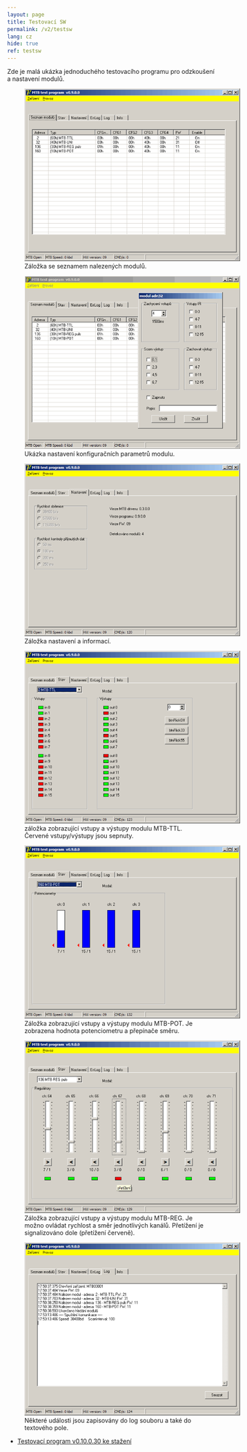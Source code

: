 ```yaml
---
layout: page
title: Testovací SW
permalink: /v2/testsw
lang: cz
hide: true
ref: testsw
---
```


Zde je malá ukázka jednoduchého testovacího programu pro odzkoušení a nastavení
modulů.

<figure>
<img src="/assets/img/mtbtest_modules.png" style="max-width: 500px" />
<figcaption>Záložka se seznamem nalezených modulů.</figcaption>
</figure>

<figure>
<img src="/assets/img/mtbtest_module.png" style="max-width: 500px" />
<figcaption>Ukázka nastavení konfiguračních parametrů modulu.</figcaption>
</figure>

<figure>
<img src="/assets/img/mtbtest_settings.png" style="max-width: 500px" />
<figcaption>Záložka nastavení a informací.</figcaption>
</figure>

<figure>
<img src="/assets/img/mtbtest_ttl.png" style="max-width: 500px" />
<figcaption>záložka zobrazující vstupy a výstupy modulu MTB-TTL. Červené
vstupy/výstupy jsou sepnuty.</figcaption>
</figure>

<figure>
<img src="/assets/img/mtbtest_pot.png" style="max-width: 500px" />
<figcaption>Záložka zobrazující vstupy a výstupy modulu MTB-POT. Je zobrazena
hodnota potenciometru a přepínače směru.</figcaption>
</figure>

<figure>
<img src="/assets/img/mtbtest_reg.png" style="max-width: 500px" />
<figcaption>Záložka zobrazující vstupy a výstupy modulu MTB-REG. Je možno
ovládat rychlost a směr jednotlivých kanálů. Přetížení je signalizováno dole
(přetížení červeně).</figcaption>
</figure>

<figure>
<img src="/assets/img/mtbtest_log.png" style="max-width: 500px" />
<figcaption>Některé události jsou zapisovány do log souboru a také do textového
pole.</figcaption>
</figure>

* [Testovací program v0.10.0.30 ke stažení](/assets/mtbtest010030.zip)
